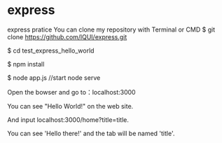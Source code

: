 # express
express pratice
You can clone my repository with Terminal or CMD
$ git clone https://github.com/lQUI/express.git

$ cd test_express_hello_world

$ npm install

$ node app.js //start node serve

Open the bowser and go to：localhost:3000

You can see "Hello World!" on the web site.

And input localhost:3000/home?title=title.

You can see 'Hello there!' and the tab will be named 'title'.  
